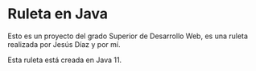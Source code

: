 # Ruleta en Java
Esto es un proyecto del grado Superior de Desarrollo Web, es una ruleta realizada por Jesús Díaz y 
por mí. 

Esta ruleta está creada en Java 11.
